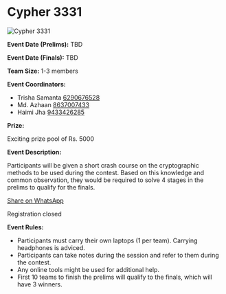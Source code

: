 # Cypher 3331

![Cypher 3331](https://srijanju.in/images/events/Cypher.png)

**Event Date (Prelims):** TBD

**Event Date (Finals):** TBD

**Team Size:** 1-3 members

**Event Coordinators:**

- Trisha Samanta [6290676528](tel:6290676528)
- Md. Azhaan [8637007433](tel:8637007433)
- Haimi Jha [9433426285](tel:9433426285)

**Prize:**

Exciting prize pool of Rs. 5000

**Event Description:**

Participants will be given a short crash course on the cryptographic methods to be used during the contest. Based on this knowledge and common observation, they would be required to solve 4 stages in the prelims to qualify for the finals.

[Share on WhatsApp](https://wa.me/?text=Check%20out%20this%20event%3A%20Cypher%203331%0A%0A%20Participants%20will%20be%20given%20a%20short%20crash%20course%20on%20the%20cryptographic%20methods%20to%20be%20used%20during%20the%20contest.%20Based%20on%20this%20knowledge%20and%20common%20observation%2C%20they%20would%20be%20required%20to%20solve%204%20stages%20in%20the%20prelims%20to%20qualify%20for%20the%20finals.%0A%0AHead%20over%20to%3A%20https%3A%2F%2Fsrijanju.in%2Fevents%2Fieee-cypher%20for%20exploring%20it!)

Registration closed

**Event Rules:**

- Participants must carry their own laptops (1 per team). Carrying headphones is adviced.
- Participants can take notes during the session and refer to them during the contest.
- Any online tools might be used for additional help.
- First 10 teams to finish the prelims will qualify to the finals, which will have 3 winners.